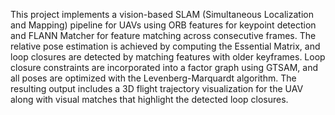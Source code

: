 This project implements a vision-based SLAM (Simultaneous Localization and Mapping) pipeline for UAVs using ORB features for keypoint detection and FLANN Matcher for feature matching across consecutive frames. The relative pose estimation is achieved by computing the Essential Matrix, and loop closures are detected by matching features with older keyframes. Loop closure constraints are incorporated into a factor graph using GTSAM, and all poses are optimized with the Levenberg-Marquardt algorithm. The resulting output includes a 3D flight trajectory visualization for the UAV along with visual matches that highlight the detected loop closures.
